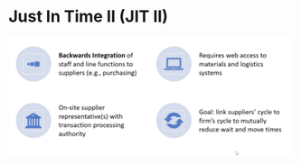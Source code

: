 # Just In Time II (JIT II)

![Screenshot 2024-05-25 at 1.30.35 PM.png](Just%20In%20Time%20II%20(JIT%20II)%204712aa0c66234441a6a972d91baef73b/Screenshot_2024-05-25_at_1.30.35_PM.png)